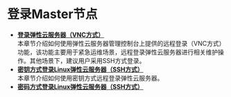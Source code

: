# 登录Master节点<a name="ZH-CN_TOPIC_0035209720"></a>

-   **[登录弹性云服务器（VNC方式）](登录弹性云服务器（VNC方式）.md)**  
本章节介绍如何使用弹性云服务器管理控制台上提供的远程登录（VNC方式）功能，该功能主要用于紧急运维场景，远程登录弹性云服务器进行相关维护操作。其他场景下，建议用户采用SSH方式登录。
-   **[密钥方式登录Linux弹性云服务器（SSH方式）](密钥方式登录Linux弹性云服务器（SSH方式）.md)**  
本章节介绍如何使用密钥方式远程登录弹性云服务器。
-   **[密码方式登录Linux弹性云服务器（SSH方式）](密码方式登录Linux弹性云服务器（SSH方式）.md)**  



